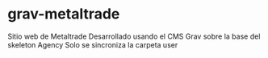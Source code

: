 # grav-metaltrade
Sitio web de Metaltrade
Desarrollado usando el CMS Grav sobre la base del skeleton Agency
Solo se sincroniza la carpeta user
